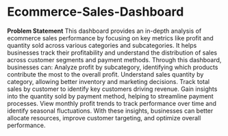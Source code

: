 # Ecommerce-Sales-Dashboard
**Problem Statement**
This dashboard provides an in-depth analysis of ecommerce sales performance by focusing on key metrics like profit and quantity sold across various categories and subcategories. It helps businesses track their profitability and understand the distribution of sales across customer segments and payment methods.
Through this dashboard, businesses can:
Analyze profit by subcategory, identifying which products contribute the most to the overall profit.
Understand sales quantity by category, allowing better inventory and marketing decisions.
Track total sales by customer to identify key customers driving revenue.
Gain insights into the quantity sold by payment method, helping to streamline payment processes.
View monthly profit trends to track performance over time and identify seasonal fluctuations.
With these insights, businesses can better allocate resources, improve customer targeting, and optimize overall performance.
